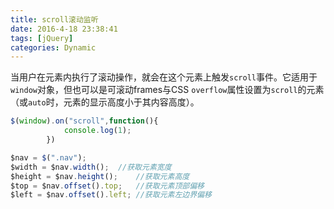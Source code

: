 ```yaml
---
title: scroll滚动监听
date: 2016-4-18 23:38:41
tags: [jQuery]
categories: Dynamic
---
```


当用户在元素内执行了滚动操作，就会在这个元素上触发`scroll`事件。它适用于`window`对象，但也可以是可滚动frames与CSS `overflow`属性设置为`scroll`的元素（或`auto`时，元素的显示高度小于其内容高度）。

```javascript
$(window).on("scroll",function(){
    		console.log(1);
    	})
```

```javascript
$nav = $(".nav");
$width = $nav.width();	//获取元素宽度
$height = $nav.height();	//获取元素高度
$top = $nav.offset().top;	//获取元素顶部偏移
$left = $nav.offset().left;	//获取元素左边界偏移
```

